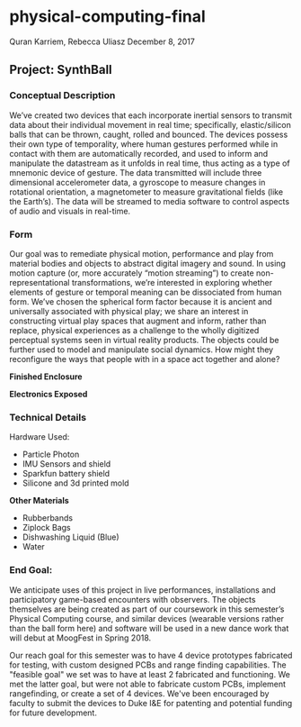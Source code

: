 # physical-computing-final
Quran Karriem, Rebecca Uliasz
December 8, 2017
## Project: SynthBall
### Conceptual Description
We’ve created two devices that each incorporate inertial sensors to transmit data about their individual movement in real time; specifically, elastic/silicon balls that can be thrown, caught, rolled and bounced. The devices possess their own type of temporality, where human gestures performed while in contact with them are automatically recorded, and used to inform and manipulate the datastream as it unfolds in real time, thus acting as a type of mnemonic device of gesture. The data transmitted will include three dimensional accelerometer data, a gyroscope to measure changes in rotational orientation, a magnetometer to measure gravitational fields (like the Earth’s). The data will be streamed to media software to control aspects of audio and visuals in real-time. 

### Form
Our goal was to remediate physical motion, performance and play from material bodies and objects to abstract digital imagery and sound. In using motion capture (or, more accurately “motion streaming”) to create non-representational transformations, we’re interested in exploring whether elements of gesture or temporal meaning can be dissociated from human form. We’ve chosen the spherical form factor because it is ancient and universally associated with physical play; we share an interest in constructing virtual play spaces that augment and inform, rather than replace, physical experiences as a challenge to the wholly digitized perceptual systems seen in virtual reality products. The objects could be further used to model and manipulate social dynamics. How might they reconfigure the ways that people with in a space act together and alone?

**Finished Enclosure**

**Electronics Exposed**

### Technical Details
Hardware Used:
* Particle Photon 
* IMU Sensors and shield 
* Sparkfun battery shield
* Silicone and 3d printed mold

**Other Materials**
* Rubberbands
* Ziplock Bags
* Dishwashing Liquid (Blue)
* Water

### End Goal:
We anticipate uses of this project in live performances, installations and participatory game-based encounters with observers. The objects themselves are being created as part of our coursework in this semester’s Physical Computing course, and similar devices (wearable versions rather than the ball form here) and software will be used in a new dance work that will debut at MoogFest in Spring 2018. 

Our reach goal for this semester was to have 4 device prototypes fabricated for testing, with custom designed PCBs and range finding capabilities. The "feasible goal" we set was to have at least 2 fabricated and functioning. We met the latter goal, but were not able to fabricate custom PCBs, implement rangefinding, or create a set of 4 devices. We've been encouraged by faculty to submit the devices to Duke I&E for patenting and potential funding for future development.
